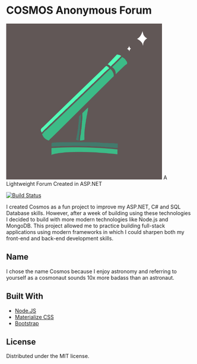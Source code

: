 # COSMOS Anonymous Forum
<img src="https://raw.githubusercontent.com/AdamCollins/Cosmos/master/logo.png" alt="alt text" width="420px">
A Lightweight Forum Created in ASP.NET

[![Build Status][travis-image]][travis-url]

I created Cosmos as a fun project to improve my ASP.NET, C# and SQL Database skills. However, after a week of building using these technologies I decided to build with more modern technologies like Node.js and MongoDB.
This project allowed me to practice building full-stack applications using modern frameworks in which I could sharpen both my front-end and back-end development skills.

## Name
I chose the name Cosmos because I enjoy astronomy and referring to yourself as a cosmonaut sounds 10x more badass than an astronaut.

## Built With
* [Node.JS](https://nodejs.org/en/)
* [Materialize CSS](http://materializecss.com)
* [Bootstrap](http://getbootstrap.com)

## License
Distributed under the MIT license.

[travis-image]: https://img.shields.io/travis/dbader/node-datadog-metrics/master.svg?style=flat-square
[travis-url]: https://travis-ci.org/dbader/node-datadog-metrics
